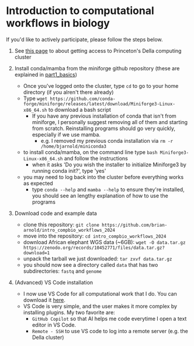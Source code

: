 # Introduction to computational workflows in biology

If you'd like to actively participate, please follow the steps below.

1. See [this page](https://researchcomputing.princeton.edu/systems/della) to about getting access to Princeton's Della computing cluster

2. Install conda/mamba from the miniforge github repository (these are explained in [part1_basics](/part1_basics/))
    - Once you've logged onto the cluster, type `cd` to go to your home directory (if you alren't there already)
    - Type `wget https://github.com/conda-forge/miniforge/releases/latest/download/Miniforge3-Linux-x86_64.sh` to download a bash script
        - If you have any previous installation of conda that isn't from miniforge, I personally suggest removing all of them and starting from scratch. Reinstalling programs should go very quickly, especially if we use mamba.
            - e.g. I removed my previous conda installation via `rm -r /home/bjarnold/miniconda3`
    - to install conda/mamba, on the command line type `bash Miniforge3-Linux-x86_64.sh` and follow the instructions
        - when it asks 'Do you wish the installer to initialize Miniforge3 by running conda init?', type 'yes'
    - you may need to log back into the cluster before everything works as expected
        - type `conda --help` and `mamba --help` to ensure they're installed, you should see an lengthy explanation of how to use the programs

3. Download code and example data
    - clone this repository: `git clone https://github.com/brian-arnold/intro_compbio_workflows_2024`
    - move into the repository: `cd intro_compbio_workflows_2024`
    - download African elephant WGS data (~6GB): `wget -O data.tar.gz https://zenodo.org/records/10452771/files/data.tar.gz?download=1`
    - unpack the tarball we just downloaded: `tar zxvf data.tar.gz`
    - you should now see a directory called `data` that has two subdirectories: `fastq` and `genome`

4. (Advanced) VS Code installation
    - I now use VS Code for all computational work that I do. You can download it [here](https://code.visualstudio.com/download).
    - VS Code is very simple, and the user makes it more complex by installing plugins. My two favorite are:
        - `GitHub Copilot` so that AI helps me code everytime I open a text editor in VS Code.
        - `Remote - SSH` to use VS code to log into a remote server (e.g. the Della cluster)

